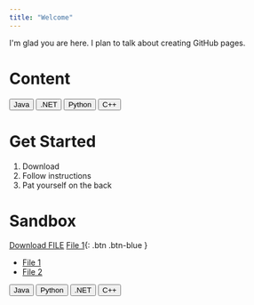 ```yaml
---
title: "Welcome"
---
```


I'm glad you are here. I plan to talk about creating GitHub pages.

# Content
<button class="btn" onclick="document.getElementById('java').click()">Java</button>
<a id="java" href="https://semanej.github.io/github-pages-with-jekyll/test.txt" download="test.txt" target="_blank" hidden></a>
<button class="btn" onclick="document.getElementById('dotnet').click()">.NET</button>
<a id="dotnet" href="https://semanej.github.io/github-pages-with-jekyll/test.txt" download="test.txt" target="_blank" hidden></a>
<button class="btn" onclick="document.getElementById('python').click()">Python</button>
<a id="python" href="https://semanej.github.io/github-pages-with-jekyll/test.txt" download="test.txt" target="_blank" hidden></a>
<button class="btn" onclick="document.getElementById('Cplusplus').click()">C++</button>
<a id="Cplusplus" href="https://semanej.github.io/github-pages-with-jekyll/test.txt" download="test.txt" target="_blank" hidden></a>

# Get Started
1. Download
2. Follow instructions
3. Pat yourself on the back


# Sandbox

<a id="raw-url" href="https://semanej.github.io/github-pages-with-jekyll/test.txt" download="test.txt" target="_blank">Download FILE</a>
[File 1](https://raw.githubusercontent.com/semanej/github-pages-with-jekyll/master/test.txt){: .btn .btn-blue }

- <a id="raw-url" href="https://raw.githubusercontent.com/semanej/github-pages-with-jekyll/master/test.txt" download="download" target="_blank">File 1</a>
- <a id="raw-url" href="https://raw.githubusercontent.com/semanej/github-pages-with-jekyll/master/test.txt" download="download" target="_blank">File 2</a>

<button type="button" name="Java" class="btn" href="https://semanej.github.io/github-pages-with-jekyll/test.txt" download="test.txt" target="_blank" Download>Java</button>
<button type="button" name="Python" class="btn" href="https://semanej.github.io/github-pages-with-jekyll/test.txt">Python</button>
<button type="button" name="dotnet" class="btn" href="https://raw.githubusercontent.com/semanej/github-pages-with-jekyll/master/test.txt">.NET</button>
<button type="button" name="Cplusplus" class="btn" href="https://raw.githubusercontent.com/semanej/github-pages-with-jekyll/master/test.txt">C++</button>
